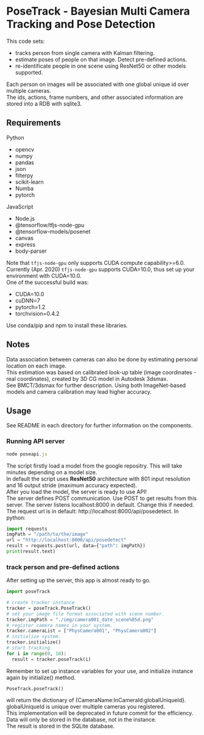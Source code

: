 # PoseTrack - Bayesian Multi Camera Tracking and Pose Detection  
This code sets:  
- tracks person from single camera with Kalman filtering.  
- estimate poses of people on that image. Detect pre-defined actions.   
- re-identificate people in one scene using ResNet50 or other models supported.  

Each person on images will be associated with one global unique id over multiple cameras.  
The ids, actions, frame numbers, and other associated information are stored into a RDB with sqlite3.  

## Requirements
Python  
- opencv  
- numpy  
- pandas  
- json  
- filterpy 
- scikit-learn  
- Numba  
- pytorch

JavaScript  
- Node.js  
- @tensorflow/tfjs-node-gpu  
- @tensorflow-models/posenet  
- canvas  
- express  
- body-parser

Note that `tfjs-node-gpu` only supports CUDA compute capability>=6.0.  
Currently (Apr. 2020) `tfjs-node-gpu` supports CUDA=10.0, thus set up your environment with CUDA=10.0.  
One of the successful build was:  
- CUDA=10.0
- cuDNN=7
- pytorch=1.2
- torchvision=0.4.2
  
Use conda/pip and npm to install these libraries.  
## Notes  
Data association between cameras can also be done by estimating personal location on each image.  
This estimation was based on calibrated look-up table (image coordinates - real coordinates), created by 3D CG model in Autodesk 3dsmax.  
See BMCT/3dsmax for further description. Using both ImageNet-based models and camera calibration may lead higher accuracy.  

## Usage  
See README in each directory for further information on the components.   
### Running API server  
```javascript
node poseapi.js
```
The script firstly load a model from the google repositry. This will take minutes depending on a model size.  
In default the script uses **ResNet50** architecture with 801 input resolution and 16 output stride (maximum accuracy expected).  
After you load the model, the server is ready to use API!  
The server defines POST communication. Use POST to get results from this server. The server listens localhost:8000 in default. Change this if needed.  
The request url is in default: http://localhost:8000/api/posedetect.
In python:   
```python
import requests
imgPath = "/path/to/the/image"
url = "http://localhost:8000/api/posedetect"
result = requests.post(url, data={"path": imgPath})
print(result.text)
```
### track person and pre-defined actions  
After setting up the server, this app is almost ready to go.  
```python
import poseTrack

# create tracker instance
tracker = poseTrack.PoseTrack()
# set your image file format associated with scene number.
tracker.imgPath = "./img/camera001_date_scene%05d.png"
# register camera names in your system.
tracker.cameraList = ["PhysCamera001", "PhysCamera002"]
# initialize system.
tracker.initialize()
# start tracking
for i in range(0, 10):
  result = tracker.poseTrack(i)
```
Remember to set up instance variables for your use, and initialize instance again by initialize() method.  
```
PoseTrack.poseTrack()
```
will return the dictionary of {CameraName:InCameraId:globalUniqueId}. globalUniqueId is unique over multiple cameras you registered.  
This implementation will be deprecated in future commit for the efficiency. Data will only be stored in the database, not in the instance.  
The result is stored in the SQLite database.   
